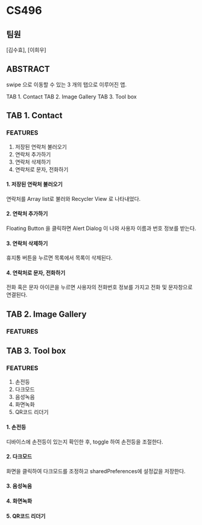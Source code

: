 # CS496

## 팀원
[김수효], [이희우]

## ABSTRACT
swipe 으로 이동할 수 있는 3 개의 탭으로 이루어진 앱.

TAB 1. Contact
TAB 2. Image Gallery
TAB 3. Tool box

## TAB 1. Contact

### FEATURES
1. 저장된 연락처 불러오기
2. 연락처 추가하기
3. 연락처 삭제하기
4. 연락처로 문자, 전화하기 

#### 1. 저장된 연락처 불러오기
연락처를 Array list로 불러와 Recycler View 로 나타내었다. 
#### 2. 연락처 추가하기
Floating Button 을 클릭하면 Alert Dialog 이 나와 사용자 이름과 번호 정보를 받는다. 
#### 3. 연락처 삭제하기
휴지통 버튼을 누르면 목록에서 목록이 삭제된다. 
#### 4. 연락처로 문자, 전화하기 
전화 혹은 문자 아이콘을 누르면 사용자의 전화번호 정보를 가지고 전화 및 문자창으로 연결된다. 
## TAB 2. Image Gallery

### FEATURES


## TAB 3. Tool box

### FEATURES
1. 손전등 
2. 다크모드
3. 음성녹음
4. 화면녹화
5. QR코드 리더기 

#### 1. 손전등 
디바이스에 손전등이 있는지 확인한 후, toggle 하여 손전등을 조절한다. 
#### 2. 다크모드
화면을 클릭하여 다크모드를 조정하고 
sharedPreferences에 설정값을 저장한다. 
#### 3. 음성녹음
#### 4. 화면녹화
#### 5. QR코드 리더기 
